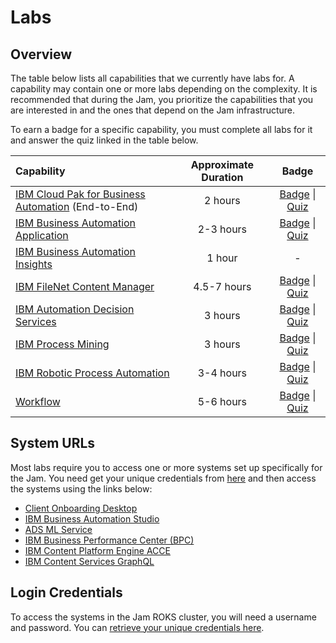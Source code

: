 # Labs

## Overview

The table below lists all capabilities that we currently have labs for. A capability may contain one or more labs depending on the complexity. It is recommended that during the Jam, you prioritize the capabilities that you are interested in and the ones that depend on the Jam infrastructure.

To earn a badge for a specific capability, you must complete all labs for it and answer the quiz linked in the table below.

| Capability                                                   | Approximate Duration |                            Badge                             |
| :----------------------------------------------------------- | :------------------: | :----------------------------------------------------------: |
| [IBM Cloud Pak for Business Automation](https://github.com/IBM/cp4ba-labs/tree/main/21.0.2/IBM%20Cloud%20Pak%20for%20Business%20Automation%20(End-to-End)) (End-to-End) |       2 hours        | [Badge](https://www.credly.com/org/ibm/badge/ibm-cloud-pak-for-business-automation-tech-jam) \| [Quiz](https://learn.ibm.com/course/view.php?id=9353) |
| [IBM Business Automation Application](https://github.com/IBM/cp4ba-labs/tree/main/21.0.2/Business%20Automation%20Application) |      2-3 hours       | [Badge](https://www.credly.com/org/ibm/badge/ibm-business-automation-application-tech-jam) \| [Quiz](https://learn.ibm.com/course/view.php?id=9357) |
| [IBM Business Automation Insights](https://github.com/IBM/cp4ba-labs/tree/main/21.0.2/Business%20Automation%20Insights) |        1 hour        |                              -                               |
| [IBM FileNet Content Manager](https://github.com/IBM/cp4ba-labs/tree/main/21.0.2/Content) |      4.5-7 hours       | [Badge](https://www.credly.com/org/ibm/badge/ibm-filenet-content-manager-tech-jam) \| [Quiz](https://learn.ibm.com/course/view.php?id=9358) |
| [IBM Automation Decision Services](https://github.com/IBM/cp4ba-labs/tree/main/21.0.2/Decisions) |       3 hours        | [Badge](https://www.credly.com/org/ibm/badge/ibm-automation-decision-services-tech-jam) \| [Quiz](https://learn.ibm.com/course/view.php?id=9416) |
| [IBM Process Mining](https://github.com/IBM/cp4ba-labs/tree/main/21.0.2/Process%20Mining) |       3 hours        | [Badge](https://www.credly.com/org/ibm/badge/ibm-process-mining-tech-jam) \| [Quiz](https://learn.ibm.com/course/view.php?id=9355) |
| [IBM Robotic Process Automation](https://github.com/IBM/cp4ba-labs/tree/main/21.0.2/Robotic%20Process%20Automation) |      3-4 hours       | [Badge](https://www.credly.com/org/ibm/badge/ibm-robotic-process-automation-tech-jam) \| [Quiz](https://learn.ibm.com/course/view.php?id=9356) |
| [Workflow](https://github.com/IBM/cp4ba-labs/tree/main/21.0.2/Workflow) |      5-6 hours       | [Badge](https://www.credly.com/org/ibm/badge/ibm-business-automation-workflow-tech-jam) \| [Quiz](https://learn.ibm.com/course/view.php?id=9354) |

## System URLs

Most labs require you to access one or more systems set up specifically for the Jam. You need get your unique credentials from [here](http://159.122.122.170:8080/UserManagement) and then access the systems using the links below:

- [Client Onboarding Desktop](https://navigator-ibm-cp4ba.tech-jam-amer-3-464887bc828751e1b00625ca9211fbca-0000.us-east.containers.appdomain.cloud/navigator?desktop=ClientOnboarding)
- [IBM Business Automation Studio](https://cpd-ibm-cp4ba.tech-jam-amer-3-464887bc828751e1b00625ca9211fbca-0000.us-east.containers.appdomain.cloud/)
- [ADS ML Service](http://ads-ml-service-service-ibm-ads-ml-service.tech-jam-amer-3-464887bc828751e1b00625ca9211fbca-0000.us-east.containers.appdomain.cloud)
- [IBM Business Performance Center (BPC)](https://bai-bpc-ibm-cp4ba.tech-jam-amer-3-464887bc828751e1b00625ca9211fbca-0000.us-east.containers.appdomain.cloud/)
- [IBM Content Platform Engine ACCE](https://cpe-ibm-cp4ba.tech-jam-amer-3-464887bc828751e1b00625ca9211fbca-0000.us-east.containers.appdomain.cloud/acce)
- [IBM Content Services GraphQL](https://graphql-ibm-cp4ba.tech-jam-amer-3-464887bc828751e1b00625ca9211fbca-0000.us-east.containers.appdomain.cloud/content-services-graphql)
<!-- - [IBM Content Navigator CLOS Desktop](https://navigator-ibm-cp4ba.tech-jam-amer-3-464887bc828751e1b00625ca9211fbca-0000.us-east.containers.appdomain.cloud/navigator?desktop=CLOS) -->

## Login Credentials

To access the systems in the Jam ROKS cluster, you will need a username and password. You can [retrieve your unique credentials here](http://159.122.122.170:8080/UserManagement).
